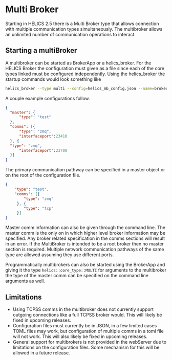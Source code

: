 # Multi Broker

Starting in HELICS 2.5 there is a Multi Broker type that allows connection with multiple communication types simultaneously. The multibroker allows an unlimited number of communication operations to interact.

## Starting a multiBroker
A multibroker can be started as  BrokerApp or a helics_broker. For the HELICS Broker the configuration must given as a file since each of the core types linked must be configured independently.  Using the helics_broker the startup commands would look something like
```sh
helics_broker --type multi --config=helics_mb_config.json --name=broker1
```

A couple example configurations follow.

```json
{
  "master": {
      "type": "test"
  },
  "comms": [{
      "type": "zmq",
      "interfaceport":23410
  }, {
  "type": "zmq",
      "interfaceport":23700
  }]
}
```
The primary communication pathway can be specified in a master object or on the root of the configuration file.
```json
{
    "type": "test",
    "comms": [{
        "type": "zmq"
     }, {
        "type": "tcp"
     }]
}
```

Master comm information can also be given through the command line.  The master comm is the only on in which higher level broker information may be specified.  Any broker related specification in the comms sections will result in an error.   If the MultiBroker is intended to be a root broker then no master section is required.  Multiple network communication pathways of the same type are allowed assuming they use different ports.

Programmatically multibrokers can also be started using the BrokerApp and giving it the type `helics::core_type::MULTI` for arguments to the multibroker the type of the master comm can be specified on the command line arguments as well.

## Limitations
-   Using TCPSS comms in the multibroker does not currently support outgoing connections like a full TCPSS broker would.  This will likely be fixed in upcoming releases.
-   Configuration files must currently be in JSON, in a few limited cases TOML files may work, but configuration of multiple comms in a toml file will not work. This will also likely be fixed in upcoming releases.
-   General support for multibrokers is not provided in the webServer due to limitations on the configuration files.  Some mechanism for this will be allowed in a future release.

